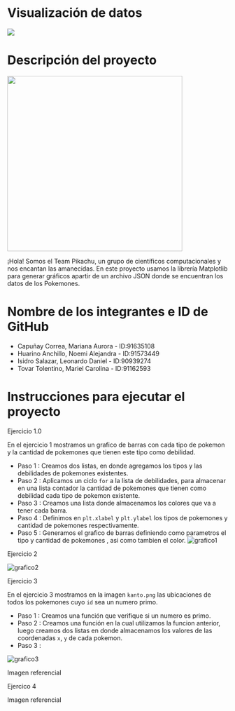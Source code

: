 # Visualización de datos

![](https://media.redadn.es/imagenes/pokemaster_333063.jpg)

# Descripción del proyecto

<img src="https://user-images.githubusercontent.com/90939274/146991455-e2eb1c59-6b3d-461d-81f4-78e9090c9f19.png" width="400">

¡Hola! Somos el Team Pikachu, un grupo de científicos computacionales y nos encantan las amanecidas. En este proyecto usamos la librería Matplotlib para generar gráficos apartir de un archivo JSON donde se encuentran los datos de los Pokemones.

# Nombre de los integrantes e ID de GitHub

- Capuñay Correa, Mariana Aurora - ID:91635108
- Huarino Anchillo, Noemi Alejandra  - ID:91573449
- Isidro Salazar, Leonardo Daniel - ID:90939274
- Tovar Tolentino, Mariel Carolina - ID:91162593

# Instrucciones para ejecutar el proyecto


Ejercicio 1.0

En el ejercicio 1 mostramos un grafico de barras con cada tipo de pokemon y la cantidad de pokemones que tienen este tipo como debilidad.
- Paso 1 : Creamos dos listas, en donde agregamos los tipos y las debilidades de pokemones existentes.
- Paso 2 : Aplicamos un ciclo `for` a la lista de debilidades, para almacenar en una lista contador la cantidad de pokemones que tienen como debilidad cada tipo de pokemon existente.
- Paso 3 : Creamos una lista donde almacenamos los colores que va a tener cada barra.
- Paso 4 : Definimos en `plt.xlabel` y `plt.ylabel` los tipos de pokemones y cantidad de pokemones respectivamente.
- Paso 5 : Generamos el grafico de barras definiendo como parametros el tipo y cantidad de pokemones , asi como tambien el color.
![grafico1](https://user-images.githubusercontent.com/90939274/147002499-b9e61165-8b9d-4e2f-889b-b205a9c0e76b.jpg)

Ejercicio 2

![grafico2](https://user-images.githubusercontent.com/90939274/147004992-100cd192-5a9d-4c1b-95f1-55fd5430faac.jpg)

Ejercicio 3

En el ejercicio 3 mostramos en la imagen `kanto.png` las ubicaciones de todos los pokemones cuyo `id` sea un numero primo.
- Paso 1 : Creamos una función que verifique si un numero es primo.
- Paso 2 : Creamos una función en la cual utilizamos la funcion anterior, luego creamos dos listas en donde almacenamos los valores de las coordenadas `x`, `y` de cada
  pokemon. 
- Paso 3 : 
  
![grafico3](https://user-images.githubusercontent.com/90939274/147004559-41e21bf4-14e0-4320-97e9-21850e76fe22.jpg)

Imagen referencial

Ejercico 4

Imagen referencial



